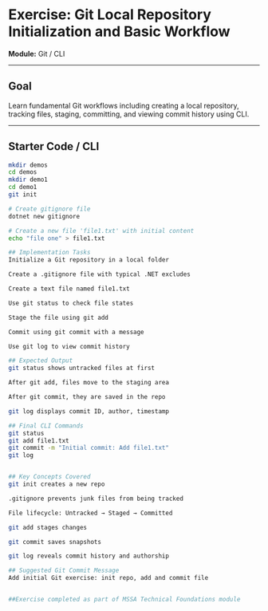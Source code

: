 # Exercise: Git Local Repository Initialization and Basic Workflow

**Module:** Git / CLI

---

## Goal

Learn fundamental Git workflows including creating a local repository, tracking files, staging, committing, and viewing commit history using CLI.

---

## Starter Code / CLI

```bash
mkdir demos
cd demos
mkdir demo1
cd demo1
git init

# Create gitignore file
dotnet new gitignore

# Create a new file 'file1.txt' with initial content
echo "file one" > file1.txt

## Implementation Tasks
Initialize a Git repository in a local folder

Create a .gitignore file with typical .NET excludes

Create a text file named file1.txt

Use git status to check file states

Stage the file using git add

Commit using git commit with a message

Use git log to view commit history

## Expected Output
git status shows untracked files at first

After git add, files move to the staging area

After git commit, they are saved in the repo

git log displays commit ID, author, timestamp

## Final CLI Commands
git status
git add file1.txt
git commit -m "Initial commit: Add file1.txt"
git log


## Key Concepts Covered
git init creates a new repo

.gitignore prevents junk files from being tracked

File lifecycle: Untracked → Staged → Committed

git add stages changes

git commit saves snapshots

git log reveals commit history and authorship

## Suggested Git Commit Message
Add initial Git exercise: init repo, add and commit file


##Exercise completed as part of MSSA Technical Foundations module

